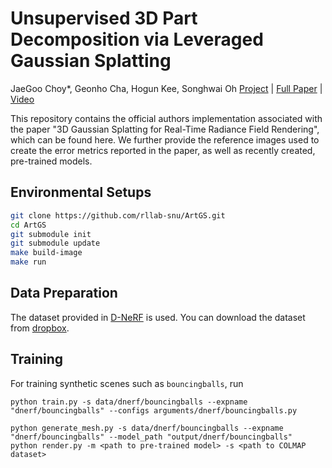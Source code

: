 # Unsupervised 3D Part Decomposition via Leveraged Gaussian Splatting
JaeGoo Choy*, Geonho Cha, Hogun Kee, Songhwai Oh
[Project](https://choonsik93.github.io/artnerf/) | [Full Paper]() | [Video](https://youtu.be/4B10ItDZNK0?si=KAZPVlScu1L7_YTB) 

This repository contains the official authors implementation associated with the paper "3D Gaussian Splatting for Real-Time Radiance Field Rendering", which can be found here. We further provide the reference images used to create the error metrics reported in the paper, as well as recently created, pre-trained models.

## Environmental Setups

```bash
git clone https://github.com/rllab-snu/ArtGS.git
cd ArtGS
git submodule init
git submodule update
make build-image
make run
```

## Data Preparation

The dataset provided in [D-NeRF](https://github.com/albertpumarola/D-NeRF) is used. You can download the dataset from [dropbox](https://www.dropbox.com/s/0bf6fl0ye2vz3vr/data.zip?dl=0).


## Training

For training synthetic scenes such as `bouncingballs`, run

```
python train.py -s data/dnerf/bouncingballs --expname "dnerf/bouncingballs" --configs arguments/dnerf/bouncingballs.py 
```

```
python generate_mesh.py -s data/dnerf/bouncingballs --expname "dnerf/bouncingballs" --model_path "output/dnerf/bouncingballs"
python render.py -m <path to pre-trained model> -s <path to COLMAP dataset> 
```
